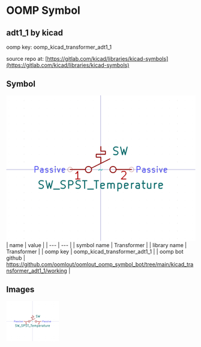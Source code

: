 # OOMP Symbol  
## adt1_1  by kicad  
  
oomp key: oomp_kicad_transformer_adt1_1  
  
source repo at: [https://gitlab.com/kicad/libraries/kicad-symbols](https://gitlab.com/kicad/libraries/kicad-symbols)  
## Symbol  
  
[![working.png](working_600.png)](working.png)  
| name | value | 
| --- | --- | 
| symbol name | Transformer | 
| library name | Transformer | 
| oomp key | oomp_kicad_transformer_adt1_1 | 
| oomp bot github | https://github.com/oomlout/oomlout_oomp_symbol_bot/tree/main/kicad_transformer_adt1_1/working | 
## Images  
  
[![working.png](working_140.png)](working.png)  
